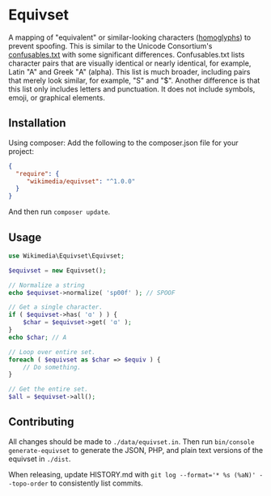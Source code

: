 # Equivset

A mapping of "equivalent" or similar-looking characters ([homoglyphs](https://en.wikipedia.org/wiki/Homoglyph)) to prevent spoofing. This is similar to the Unicode Consortium's [confusables.txt](https://www.unicode.org/Public/security/15.1.0/confusables.txt) with some significant differences. Confusables.txt lists character pairs that are visually identical or nearly identical, for example, Latin "A" and Greek "Α" (alpha). This list is much broader, including pairs that merely look similar, for example, "S" and "$". Another difference is that this list only includes letters and punctuation. It does not include symbols, emoji, or graphical elements.

## Installation
Using composer:
Add the following to the composer.json file for your project:

```json
{
  "require": {
     "wikimedia/equivset": "^1.0.0"
  }
}
```

And then run `composer update`.

## Usage

```php
use Wikimedia\Equivset\Equivset;

$equivset = new Equivset();

// Normalize a string
echo $equivset->normalize( 'sp00f' ); // SPOOF

// Get a single character.
if ( $equivset->has( 'ɑ' ) ) {
	$char = $equivset->get( 'ɑ' );
}
echo $char; // A

// Loop over entire set.
foreach ( $equivset as $char => $equiv ) {
	// Do something.
}

// Get the entire set.
$all = $equivset->all();
```

## Contributing

All changes should be made to `./data/equivset.in`. Then run
`bin/console generate-equivset` to generate the JSON, PHP, and plain
text versions of the equivset in `./dist`.

When releasing, update HISTORY.md with `git log --format='* %s (%aN)' --topo-order`
to consistently list commits.
